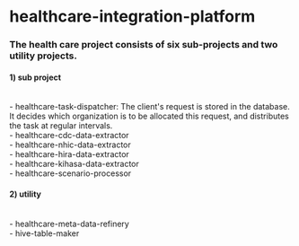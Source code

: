 # healthcare-integration-platform

<h3>The health care project consists of six sub-projects and two utility projects.</h3>

<h4>1) sub project</h4><br>
- healthcare-task-dispatcher: The client's request is stored in the database. It decides which organization is to be allocated this request, and distributes the task at regular intervals.<br>
- healthcare-cdc-data-extractor<br>
- healthcare-nhic-data-extractor<br>
- healthcare-hira-data-extractor<br>
- healthcare-kihasa-data-extractor<br>
- healthcare-scenario-processor<br>

<h4>2) utility</h4><br>
- healthcare-meta-data-refinery<br>
- hive-table-maker<br>
